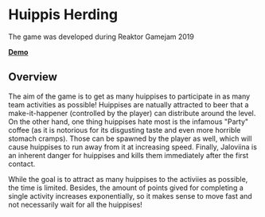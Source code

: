 # Huippis Herding

The game was developed during Reaktor Gamejam 2019

[**Demo**](http://joonamo.kapsi.fi/huippis)

## Overview

The aim of the game is to get as many huippises to participate in as many team activities as possible!
Huippises are natually attracted to beer that a make-it-happener (controlled by the player) can distribute around the level.
On the other hand, one thing huippises hate most is the infamous "Party" coffee (as it is notorious for its disgusting taste and even more horrible stomach cramps). Those can be spawned by the player as well, which will cause huippises to run away from it at increasing speed. Finally, Jaloviina is an inherent danger for huippises and kills them immediately after the first contact.

While the goal is to attract as many huippises to the activiies as possible, the time is limited. Besides, the amount of points gived for completing a single activity increases exponentially, so it makes sense to move fast and not necessarily wait for all the huippises!


